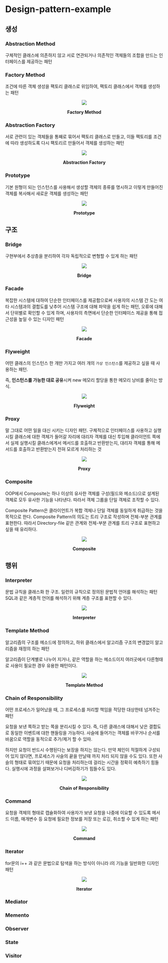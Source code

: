 # Design-pattern-example



## 생성

### Abstraction Method

구체적인 클래스에 의존하지 않고 서로 연관되거나 의존적인 객체들의 조합을 만드는 인터페이스를 제공하는 패턴

### Factory Method

조건에 따른 객체 생성을 팩토리 클래스로 위임하여, 팩토리 클래스에서 객체를 생성하는 패턴

<p align="center">
<img src="https://user-images.githubusercontent.com/48249549/123536578-12fae280-d766-11eb-87d0-e582a7e2d164.png">
<p style="font-weight:bold" align="center">Factory Method</p>
</p>


### Abstraction Factory

서로 관련이 있는 객체들을 통째로 묶어서 팩토리 클래스로 만들고, 이들 팩토리를 조건에 따라 생성하도록 다시 팩토리르 만들어서 객체를 생성하는 패턴

<p align="center">
<img src="https://user-images.githubusercontent.com/48249549/123536610-535a6080-d766-11eb-9260-df4cf239929a.png">
<p style="font-weight:bold" align="center">Abstraction Factory</p>
</p>


### Prototype

기본 원형이 되는 인스턴스를 사용해서 생성할 객체의 종류를 명시하고 이렇게 만들어진 객체를 복사해서 새로운 객체를 생성하는 패턴

<p align="center">
<img src="https://user-images.githubusercontent.com/48249549/123536625-784ed380-d766-11eb-9df5-137aefed79ae.png">
<p style="font-weight:bold" align="center">Prototype</p>
</p>



## 구조

### Bridge

구현부에서 추상층을 분리하여 각자 독립적으로 변형할 수 있게 하는 패턴

<p align="center">
<img src="https://user-images.githubusercontent.com/48249549/123536668-bcda6f00-d766-11eb-9d59-b489b7382556.png">
<p style="font-weight:bold" align="center">Bridge</p>
</p>



### Facade

복잡한 시스템에 대하여 단순한 인터페이스를 제공함으로써 사용자의 시스템 간 도는 여타 시스템과의 결합도를 낮추어 시스템 구조에 대해 파악을 쉽게 하는 패턴, 오류에 대해서 단위별로 확인할 수 있게 하며, 사용자의 측면에서 단순한 인터페이스 제공을 통해 접근성을 높일 수 있는 디자인 패턴

<p align="center">
<img src="https://user-images.githubusercontent.com/48249549/123536692-e0051e80-d766-11eb-9c47-c4c6c5cd93f8.png">
<p style="font-weight:bold" align="center">Facade</p>
</p>



### Flyweight

어떤 클래스의 인스턴스 한 개만 가지고 여러 개의 `가상 인스턴스`를 제공하고 싶을 때 사용하는 패턴.

즉, **인스턴스를 가능한 대로 공유**시켜 new 메모리 할당을 통한 메모리 낭비를 줄이는 방식.

<p align="center">
<img src="https://user-images.githubusercontent.com/48249549/123536709-f14e2b00-d766-11eb-83b7-4769d7d6d30e.png">
<p style="font-weight:bold" align="center">Flyweight</p>
</p>



### Proxy

말 그대로 어떤 일을 대신 시키는 디자인 패턴. 구체적으로 인터페이스를 사용하고 실행시킬 클래스에 대한 객체가 들어갈 자리에 대리자 객체를 대신 투입해 클라이언트 쪽에서 실제 실행시킬 클래스에게서 메서드를 호출하고 반환받는지, 대리자 객체를 통해 메서드를 호출하고 반환받는지 전혀 모르게 처리하는 것

<p align="center">
<img src="https://user-images.githubusercontent.com/48249549/123536803-5b66d000-d767-11eb-8a1c-549cde621502.png">
<p style="font-weight:bold" align="center">Proxy</p>
</p>


### Composite

OOP에서 Composite는 하나 이상의 유사한 객체를 구성(필드와 메소드)으로 설계된 객체로 모두 유사한 기능을 나타낸다. 따라서 객체 그룹을 단일 객체로 조작할 수 있다.

Composite Pattern은 클라이언트가 복합 객체나 단일 객체를 동일하게 취급하는 것을 목적으로 한다. Composite Pattern의 의도는 트리 구조로 작성하며 전체-부분 관계를 표현한다. 따라서 Directory-file 같은 관계와 전체-부분 관계를 트리 구조로 표현하고 싶을 때 유리하다.

<p align="center">
<img src="https://user-images.githubusercontent.com/48249549/123537369-024c6b80-d76a-11eb-9a3b-7879195c2445.png">
<p style="font-weight:bold" align="center">Composite</p>
</p>

## 행위

### Interpreter

문법 규칙을 클래스화 한 구조. 일련의 규칙으로 정의된 문법적 언어를 해석하는 패턴
SQL과 같은 계층적 언어를 해석하기 위해 계층 구조를 표현할 수 있다.

<p align="center">
<img src="https://user-images.githubusercontent.com/48249549/123577694-4f364d80-d80f-11eb-9ce0-eb84575c0c46.png">
<p style="font-weight:bold" align="center">Interpreter</p>
</p>

### Template Method

알고리즘의 구조를 메소드에 정의하고, 하위 클래스에서 알고리즘 구조의 변경없이 알고리즘을 재정의 하는 패턴

알고리즘이 단계별로 나누어 지거나, 같은 역할을 하는 메소드이지 여러곳에서 다른형태로 사용이 필요한 경우 유용한 패턴이다.

<p align="center">
<img src="https://user-images.githubusercontent.com/48249549/123593242-405c9480-d829-11eb-95f9-e70dc9f4e5cd.png">
<p style="font-weight:bold" align="center">Template Method</p>
</p>

### Chain of Responsibility

어떤 프로세스가 일어났을 때, 그 프로세스를 처리할 책임을 적당한 대상한테 넘겨주는 패턴

요청을 보낸 쪽하고 받는 쪽을 분리시킬 수 있다. 즉, 다른 클래스에 대해서 낮은 결합도로 동일한 이벤트에 대한 핸들링을 가능하다.
사슬에 들어가는 객체를 바꾸거나 순서를 바꿈으로 역할을 동적으로 추가/제거 할 수 있따.

하지만 요청이 반드시 수행된다는 보장을 하지는 않는다. 만약 체인이 적절하게 구성되어 있지 않다면, 프로세스가 사슬의 끝을 만날때 까지 처리 되지 않을 수도 있다. 또한 사슬의 형태로 묶여있기 때문에 요청을 처리하는데 걸리는 시간을 정확히 예측하기 힘들다. 실행시에 과정을 살펴보거나 디버깅하기가 힘들수도 있다.

<p align="center">
<img src="https://user-images.githubusercontent.com/48249549/123822264-16919380-d937-11eb-8d0d-5cfa86493d4f.png">
<p style="font-weight:bold" align="center">Chain of Responsibility</p>
</p>

### Command

요청을 객체의 형태로 캡슐화하여 사용자가 보낸 요청을 나중에 이요할 수 있도록 메서드 이름, 매개변수 등 요청에 필요한 정보를 저장 또는 로깅, 취소할 수 있게 하는 패턴

<p align="center">
<img src="https://user-images.githubusercontent.com/48249549/123822553-5c4e5c00-d937-11eb-94d0-e95f4fc32981.png">
<p style="font-weight:bold" align="center">Command</p>
</p>

### Iterator

for문의 i++ 과 같은 문법으로 탐색을 하는 방식이 아니라 i의 기능을 일반화한 디자인 패턴

<p align="center">
<img src="https://user-images.githubusercontent.com/48249549/123891385-ce548e80-d993-11eb-921c-5015a1737400.png">
<p style="font-weight:bold" align="center">Iterator</p>
</p>

### Mediator

### Memento

### Observer

### State

### Visitor




